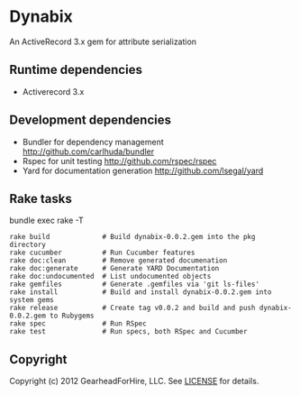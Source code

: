 Dynabix
========

An ActiveRecord 3.x gem for attribute serialization

Runtime dependencies
--------------------

* Activerecord 3.x

Development dependencies
---------------------

* Bundler for dependency management <http://github.com/carlhuda/bundler>
* Rspec for unit testing <http://github.com/rspec/rspec>
* Yard for documentation generation <http://github.com/lsegal/yard>


Rake tasks
----------

bundle exec rake -T

    rake build             # Build dynabix-0.0.2.gem into the pkg directory
    rake cucumber          # Run Cucumber features
    rake doc:clean         # Remove generated documenation
    rake doc:generate      # Generate YARD Documentation
    rake doc:undocumented  # List undocumented objects
    rake gemfiles          # Generate .gemfiles via 'git ls-files'
    rake install           # Build and install dynabix-0.0.2.gem into system gems
    rake release           # Create tag v0.0.2 and build and push dynabix-0.0.2.gem to Rubygems
    rake spec              # Run RSpec
    rake test              # Run specs, both RSpec and Cucumber

Copyright
---------

Copyright (c) 2012 GearheadForHire, LLC. See [LICENSE](LICENSE) for details.
